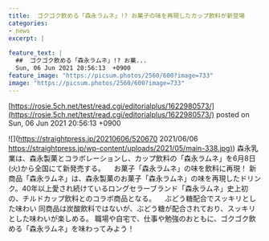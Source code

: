 ```yaml
---
title:  ゴクゴク飲める「森永ラムネ」!? お菓子の味を再現したカップ飲料が新登場  
categories:
- news
excerpt: |
  
feature_text: |
  ##  ゴクゴク飲める「森永ラムネ」!? お菓...
  Sun, 06 Jun 2021 20:56:13  +0900
feature_image: "https://picsum.photos/2560/600?image=733"
image: "https://picsum.photos/2560/600?image=733"
---
```


[https://rosie.5ch.net/test/read.cgi/editorialplus/1622980573/](https://rosie.5ch.net/test/read.cgi/editorialplus/1622980573/)
posted on Sun, 06 Jun 2021 20:56:13  +0900

<!--more-->

![](https://straightpress.jp/20210606/520670 2021/06/06 [https://straightpress.jp/wp-content/uploads/2021/05/main-338.jpg)](https://straightpress.jp/wp-content/uploads/2021/05/main-338.jpg)) 森永乳業は、森永製菓とコラボレーションし、カップ飲料の「森永ラムネ」を6月8日(火)から全国にて新発売する。 　お菓子「森永ラムネ」の味を飲料に再現！ 新商品「森永ラムネ」は、森永製菓のお菓子「森永ラムネ」の味を再現したドリンク。40年以上愛され続けているロングセラーブランド「森永ラムネ」史上初の、チルドカップ飲料とのコラボ商品となる。 　ぶどう糖配合でスッキリとした味わい 同商品は炭酸飲料ではないが、ぶどう糖が配合されており、スッキリとした味わいが楽しめる。 職場や自宅で、仕事や勉強のおともに、ゴクゴク飲める「森永ラムネ」を味わってみよう！

